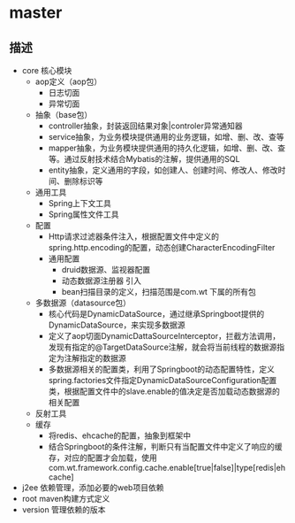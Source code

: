 # master
## 描述
- core 核心模块
   - aop定义（aop包）
      - 日志切面
      - 异常切面
   - 抽象（base包）
      - controller抽象，封装返回结果对象|controler异常通知器
      - service抽象，为业务模块提供通用的业务逻辑，如增、删、改、查等
      - mapper抽象，为业务模块提供通用的持久化逻辑，如增、删、改、查等。通过反射技术结合Mybatis的注解，提供通用的SQL
      - entity抽象，定义通用的字段，如创建人、创建时间、修改人、修改时间、删除标识等
   - 通用工具
      - Spring上下文工具
      - Spring属性文件工具
   - 配置
      - Http请求过滤器条件注入，根据配置文件中定义的spring.http.encoding的配置，动态创建CharacterEncodingFilter
      - 通用配置
         - druid数据源、监视器配置
         - 动态数据源注册器 引入
         - bean扫描目录的定义，扫描范围是com.wt 下属的所有包
   - 多数据源（datasource包）
      - 核心代码是DynamicDataSource，通过继承Springboot提供的DynamicDataSource，来实现多数据源
      - 定义了aop切面DynamicDattaSourceInterceptor，拦截方法调用，发现有指定的@TargetDataSource注解，就会将当前线程的数据源指定为注解指定的数据源
      - 多数据源相关的配置类，利用了Springboot的动态配置特性，定义spring.factories文件指定DynamicDataSourceConfiguration配置类，根据配置文件中的slave.enable的值决定是否加载动态数据源的相关配置
   - 反射工具
   - 缓存
      - 将redis、ehcache的配置，抽象到框架中
      - 结合Springboot的条件注解，判断只有当配置文件中定义了响应的缓存，对应的配置才会加载，使用com.wt.framework.config.cache.enable[true|false]|type[redis|ehcache]
- j2ee 依赖管理，添加必要的web项目依赖
- root maven构建方式定义
- version 管理依赖的版本